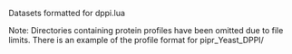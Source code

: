 Datasets formatted for dppi.lua  
  
Note: Directories containing protein profiles have been omitted due to file limits. There is an example of the profile format for pipr_Yeast_DPPI/
